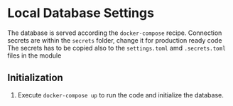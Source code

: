 # Local Database Settings

The database is served according the `docker-compose` recipe.
Connection secrets are within the `secrets` folder, change it for production ready code
The secrets has to be copied also to the `settings.toml` amd `.secrets.toml` files in the module

## Initialization

1. Execute ```docker-compose up``` to run the code and initialize the database.

